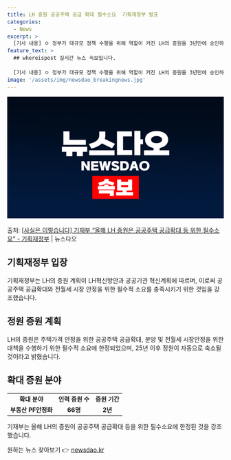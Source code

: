 ```yaml
---
title: LH 증원 공공주택 공급 확대 필수소요  기획재정부 발표
categories:
  - News
excerpt: >
  [기사 내용] ㅇ 정부가 대규모 정책 수행을 위해 역할이 커진 LH의 증원을 3년만에 승인하면서 LH의 방만…
feature_text: >
  ## whereispost 실시간 뉴스 속보입니다.

  [기사 내용] ㅇ 정부가 대규모 정책 수행을 위해 역할이 커진 LH의 증원을 3년만에 승인하면서 LH의 방만…
image: '/assets/img/newsdao_breakingnews.jpg'
---
```


![뉴스다오 속보](/assets/img/newsdao_breakingnews.jpg)

<p>출처: <a href="https://newsdao.kr/3708" rel="dofollow">[사실은 이렇습니다] 기재부 “올해 LH 증원은 공공주택 공급확대 등 위한 필수소요” - 기획재정부</a> | 뉴스다오</p>

<h2 data-ke-size="size26">기획재정부 입장</h2>
<p data-ke-size="size16">기획재정부는 LH의 증원 계획이 LH혁신방안과 공공기관 혁신계획에 따르며, 이로써 공공주택 공급확대와 전월세 시장 안정을 위한 필수적 소요를 충족시키기 위한 것임을 강조했습니다.</p>

<h2 data-ke-size="size26">정원 증원 계획</h2>
<p data-ke-size="size16">LH의 증원은 주택가격 안정을 위한 공공주택 공급확대, 분양 및 전월세 시장안정을 위한 대책을 수행하기 위한 필수적 소요에 한정되었으며, 25년 이후 정원이 자동으로 축소될 것이라고 밝혔습니다.</p>

<h2 data-ke-size="size26">확대 증원 분야</h2>
<table>
	<tbody>
		<tr>
			<td style="text-align: center; height: 17px;"><b>확대 분야</b></td>
			<td style="text-align: center; height: 17px;"><b>인력 증원 수</b></td>
			<td style="text-align: center; height: 17px;"><b>증원 기간</b></td>
		</tr>
		<tr>
			<td style="text-align: center; height: 17px;"><b>부동산 PF안정화</b></td>
			<td style="text-align: center; height: 17px;"><b>66명</b></td>
			<td style="text-align: center; height: 17px;"><b>2년</b></td>
		</tr>
	</tbody>
</table>

<p data-ke-size="size16">기재부는 올해 LH의 증원이 공공주택 공급확대 등을 위한 필수소요에 한정된 것을 강조했습니다.</p> 

원하는 뉴스 찾아보기 👉 <a href="https://newsdao.kr" rel="dofollow">newsdao.kr</a>


